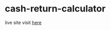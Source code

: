 # cash-return-calculator

live site visit [here](https://how-many-cash-to-return-calculator.netlify.app/)
 
